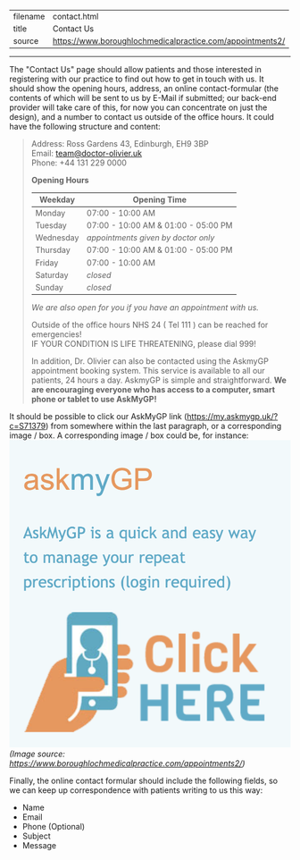 |          |                                                           |
|----------|-----------------------------------------------------------|
| filename | contact.html                                              |
| title    | Contact Us                                                |
| source   | https://www.boroughlochmedicalpractice.com/appointments2/ |
------------------------------------------------------------------------

The "Contact Us" page should allow patients and those interested in registering with our practice to find out how to get in touch with us. It should show the opening hours, address, an online contact-formular (the contents of which will be sent to us by E-Mail if submitted; our back-end provider will take care of this, for now you can concentrate on just the design), and a number to contact us outside of the office hours. It could have the following structure and content:


> Address: Ross Gardens 43, Edinburgh, EH9 3BP  
> Email: team@doctor-olivier.uk  
> Phone: +44 131 229 0000
>
> **Opening Hours**
>
> |Weekday  | Opening Time                            |
> |---------|-----------------------------------------|
> |Monday   | 07:00 - 10:00 AM                        |
> |Tuesday  | 07:00 - 10:00 AM &amp; 01:00 - 05:00 PM |
> |Wednesday| *appointments given by doctor only*     |
> |Thursday | 07:00 - 10:00 AM &amp; 01:00 - 05:00 PM |
> |Friday   | 07:00 - 10:00 AM                        |
> |Saturday | *closed*                                |
> |Sunday   | *closed*                                |
> *We are also open for you if you have an appointment with us.*
>
> Outside of the office hours NHS 24 ( Tel 111 ) can be reached for emergencies!  
> IF YOUR CONDITION IS LIFE THREATENING, please dial 999!
>
>
> In addition, Dr. Olivier can also be contacted using the AskmyGP appointment booking system. This service is available to all our patients, 24 hours a day. AskmyGP is simple and straightforward.
> **We are encouraging everyone who has access to a computer, smart phone or tablet to use AskMyGP!**

It should be possible to click our AskMyGP link (https://my.askmygp.uk/?c=S71379) from somewhere within the last paragraph, or a corresponding image / box. A corresponding image / box could be, for instance:
![AskMyGP](../images/askmygp.png)   
*(Image source: https://www.boroughlochmedicalpractice.com/appointments2/)*

Finally, the online contact formular should include the following fields, so we can keep up correspondence with patients writing to us this way:
- Name
- Email
- Phone (Optional)
- Subject
- Message
